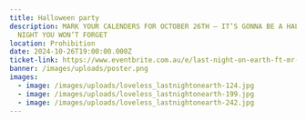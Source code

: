 ```yaml
---
title: Halloween party
description: MARK YOUR CALENDERS FOR OCTOBER 26TH – IT’S GONNA BE A HALLOWEEN
  NIGHT YOU WON’T FORGET
location: Prohibition
date: 2024-10-26T19:00:00.000Z
ticket-link: https://www.eventbrite.com.au/e/last-night-on-earth-ft-mr-loveless-tickets-1020325520097?utm-campaign=social&utm-content=attendeeshare&utm-medium=discovery&utm-term=listing&utm-source=cp&aff=ebdsshcopyurl
banner: /images/uploads/poster.png
images:
  - image: /images/uploads/loveless_lastnightonearth-124.jpg
  - image: /images/uploads/loveless_lastnightonearth-199.jpg
  - image: /images/uploads/loveless_lastnightonearth-242.jpg
---
```

